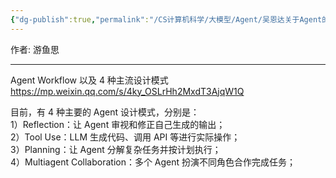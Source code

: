 ```yaml
---
{"dg-publish":true,"permalink":"/CS计算机科学/大模型/Agent/吴恩达关于Agent的观点/","noteIcon":"","created":"2024-03-29T16:21:42.704+08:00","updated":"2024-04-23T23:34:30.103+08:00"}
---
```



作者: 游鱼思

---

Agent Workflow 以及 4 种主流设计模式 https://mp.weixin.qq.com/s/4ky_OSLrHh2MxdT3AjqW1Q

目前，有 4 种主要的 Agent 设计模式，分别是：  
1）Reflection：让 Agent 审视和修正自己生成的输出；  
2）Tool Use：LLM 生成代码、调用 API 等进行实际操作；  
3）Planning：让 Agent 分解复杂任务并按计划执行；  
4）Multiagent Collaboration：多个 Agent 扮演不同角色合作完成任务；  